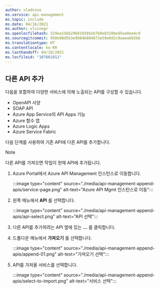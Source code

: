 ```yaml
---
author: vladvino
ms.service: api-management
ms.topic: include
ms.date: 04/16/2021
ms.author: vlvinogr
ms.openlocfilehash: 329ea156b296810395eb7b8e8310bed5ee0ee4c9
ms.sourcegitcommit: 950e98d5b3e9984b884673e59e0d2c9aaeabb5bb
ms.translationtype: HT
ms.contentlocale: ko-KR
ms.lasthandoff: 04/18/2021
ms.locfileid: "107601912"
---
```

## <a name="append-other-apis"></a>다른 API 추가

다음을 포함하여 다양한 서비스에 의해 노출되는 API를 구성할 수 있습니다.
* OpenAPI 사양
* SOAP API
* Azure App Service의 API Apps 기능
* Azure 함수 앱
* Azure Logic Apps
* Azure Service Fabric

다음 단계를 사용하여 기존 API에 다른 API를 추가합니다. 

>[!NOTE] 
> 다른 API를 가져오면 작업이 현재 API에 추가됩니다.

1. Azure Portal에서 Azure API Management 인스턴스로 이동합니다.

    :::image type="content" source="./media/api-management-append-apis/service-page.png" alt-text="Azure API Mgmt 인스턴스로 이동":::

1. 왼쪽 메뉴에서 **API** 를 선택합니다.

    :::image type="content" source="./media/api-management-append-apis/api-select.png" alt-text="API 선택":::

1. 다른 API를 추가하려는 API 옆에 있는 **...** 를 클릭합니다.
1. 드롭다운 메뉴에서 **가져오기** 를 선택합니다.

    :::image type="content" source="./media/api-management-append-apis/append-01.png" alt-text="가져오기 선택":::

1. API를 가져올 서비스를 선택합니다.

    :::image type="content" source="./media/api-management-append-apis/select-to-import.png" alt-text="서비스 선택":::